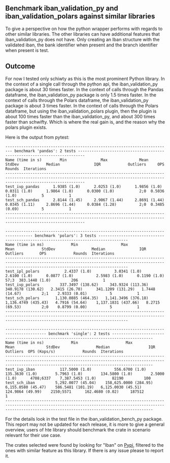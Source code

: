 ## Benchmark iban_validation_py and iban_validation_polars against similar libraries
To give a perspective on how the python wrapper performs with regards to other similar libraries. The other libraries can have additional features that iban_validation_py does not have. Only creating an Iban structure with the validated iban, the bank identifier when present and the branch identifier when present is test.

## Outcome
For now I tested only schiwty as this is the most prominent Python library. 
In the context of a single call through the python api, the iban_validation_py package is about 30 times faster.
In the context of calls through the Pandas dataframe, the iban_validation_py package is only 1.5 times faster.
In the context of calls through the Polars dataframe, the iban_validation_py package is about 3 times faster.
In the context of calls through the Polars dataframe, but using the iban_validation_polars plugin, then the plugin is about 100 times faster than the iban_validation_py, and about 300 times faster than schwifty. Which is where the real gain is, and the reason why the polars plugin exists.

Here is the output from pytest:
```
------------------------------------------------------------------------- benchmark 'pandas': 2 tests -------------------------------------------------------------------------
Name (time in s)        Min               Max              Mean            StdDev            Median               IQR            Outliers     OPS            Rounds  Iterations
-------------------------------------------------------------------------------------------------------------------------------------------------------------------------------
test_ivp_pandas      1.9385 (1.0)      2.0253 (1.0)      1.9856 (1.0)      0.0311 (1.0)      1.9864 (1.0)      0.0300 (1.0)           2;0  0.5036 (1.0)           5           1
test_sch_pandas      2.8144 (1.45)     2.9067 (1.44)     2.8691 (1.44)     0.0345 (1.11)     2.8696 (1.44)     0.0384 (1.28)          2;0  0.3485 (0.69)          5           1
-------------------------------------------------------------------------------------------------------------------------------------------------------------------------------

---------------------------------------------------------------------------------- benchmark 'polars': 3 tests -----------------------------------------------------------------------------------
Name (time in ms)            Min                   Max                  Mean            StdDev                Median               IQR            Outliers       OPS            Rounds  Iterations
--------------------------------------------------------------------------------------------------------------------------------------------------------------------------------------------------
test_ipl_polars           2.4337 (1.0)          3.0341 (1.0)          2.6100 (1.0)      0.0877 (1.0)          2.5983 (1.0)      0.1190 (1.0)          57;3  383.1448 (1.0)         206           1
test_ivp_polars         337.3497 (138.62)     343.9324 (113.36)     340.9178 (130.62)   2.3415 (26.70)      341.1209 (131.29)   1.7448 (14.67)         2;1    2.9333 (0.01)          5           1
test_sch_polars       1,130.0885 (464.35)   1,141.3496 (376.18)   1,136.4749 (435.43)   4.7916 (54.64)    1,137.1831 (437.66)   8.2715 (69.53)         2;0    0.8799 (0.00)          5           1
--------------------------------------------------------------------------------------------------------------------------------------------------------------------------------------------------

---------------------------------------------------------------------------------------- benchmark 'single': 2 tests ----------------------------------------------------------------------------------------
Name (time in ns)            Min                     Max                  Mean              StdDev                Median                 IQR             Outliers  OPS (Kops/s)            Rounds  Iterations
-------------------------------------------------------------------------------------------------------------------------------------------------------------------------------------------------------------
test_ivp_iban           117.5000 (1.0)          556.6700 (1.0)        135.3630 (1.0)        5.7963 (1.0)        134.5800 (1.0)        2.5000 (1.0)      4708;6337    7,387.5453 (1.0)       82190         100
test_sch_iban         5,292.0077 (45.04)    158,625.0000 (284.95)   6,155.0580 (45.47)    586.5481 (101.19)   6,125.0030 (45.51)    124.9864 (49.99)    2150;5571      162.4680 (0.02)     187512           1
-------------------------------------------------------------------------------------------------------------------------------------------------------------------------------------------------------------
```

For the details look in the test file in the iban_validation_bench_py package.
This report may not be updated for each release, it is more to give a general overview, users of hte library should benchmark the crate in scenario relevant for their use case. 

The crates selected were found by looking for "Iban" on [Pypi](https://pypi.org/), filtered to the ones with similar feature as this library. 
If there is any issue please to report it. 
